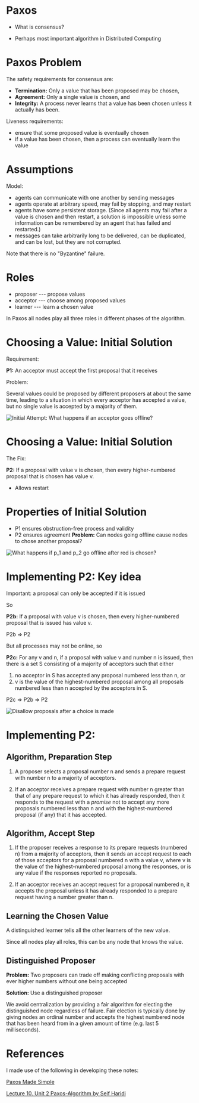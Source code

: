 
# Paxos

- What is consensus?

- Perhaps most important algorithm in Distributed Computing

# Paxos Problem

The safety requirements for consensus are:

- __Termination:__ Only a value that has been proposed may be chosen,
- __Agreement:__ Only a single value is chosen, and
- __Integrity:__ A process never learns that a value has been chosen unless it actually has been.

Liveness requirements:

- ensure that some proposed value is eventually chosen
- if a value has been chosen, then a process can eventually learn the value

# Assumptions

Model:

- agents can communicate with one another by sending messages
- agents operate at arbitrary speed, may fail by stopping, and may restart
- agents have some persistent storage. (Since all agents may fail after a value is chosen and then restart, a solution is impossible unless some information can be remembered by an agent that has failed and restarted.)
- messages can take arbitrarily long to be delivered, can be duplicated, and can be lost, but they are not corrupted.

Note that there is no "Byzantine" failure.


# Roles

- proposer --- propose values
- acceptor --- choose among proposed values
- learner --- learn a chosen value

In Paxos all nodes play all three roles in different phases of the algorithm. 

# Choosing a Value: Initial Solution

Requirement:

__P1:__ An acceptor must accept the first proposal that it receives

Problem:

Several values could be proposed by different proposers at about the
same time, leading to a situation in which every acceptor has
accepted a value, but no single value is accepted by a majority of
them.

![Initial Attempt: What happens if an acceptor goes offline?][fig:init]



# Choosing a Value: Initial Solution

The Fix:


__P2:__ If a proposal with value v is chosen, then every higher-numbered proposal that is chosen has value v.

- Allows restart


# Properties of Initial Solution

- P1 ensures obstruction-free process and validity
- P2 ensures agreement
__Problem:__ Can nodes going offline cause nodes to chose another proposal?

![What happens if p_1 and p_2 go offline after red is chosen?][fig:numbers]




# Implementing P2: Key idea

Important: a proposal can only be accepted if it is issued

So

__P2b:__ If a proposal with value v is chosen, then every higher-numbered proposal that is issued has value v.

P2b => P2

But all processes may not be online, so

__P2c:__ For any v and n, if a proposal with value v and number n is issued,
then there is a set S consisting of a majority of acceptors such that
either

1. no acceptor in S has accepted any proposal numbered less than n, or
2. v is the value of the highest-numbered proposal among all proposals numbered less than n accepted by the acceptors in S.

P2c => P2b => P2

![Disallow proposals after a choice is made][fig:limit]




# Implementing P2:

## Algorithm, Preparation Step

1. A proposer selects a proposal number n and sends a prepare  request with number n to a majority of acceptors.
 
2.  If an acceptor receives a prepare request with number n greater than that of any prepare request to which it has already responded, then it responds to the request with a *promise* not to accept any more proposals numbered less than n and with the highest-numbered proposal (if any) that it has accepted.

## Algorithm, Accept Step

1. If the proposer receives a response to its prepare requests (numbered n) from a majority of acceptors, then it sends an accept request to each of those acceptors for a proposal numbered n with a value v, where v is the value of the highest-numbered proposal among the responses, or is any value if the responses reported no proposals.

2. If an acceptor receives an accept request for a proposal numbered n, it accepts the proposal unless it has already responded to a prepare request having a number greater than n.

## Learning the Chosen Value

A distinguished learner tells all the other learners of the new value.

Since all nodes play all roles, this can be any node that knows the value.


## Distinguished Proposer


__Problem:__ Two proposers can trade off making conflicting proposals with ever higher numbers without one being accepted

__Solution:__ Use a distinguished proposer

We avoid centralization by providing a fair algorithm for electing the distinguished node regardless of failure. Fair election is typically done by giving nodes an ordinal number and accepts the highest numbered node that has been heard from in a given amount of time (e.g. last 5 milliseconds).


# References

I made use of the following in developing these notes:

[Paxos Made Simple][pms]

[Lecture 10. Unit 2 Paxos-Algorithm by Seif Haridi][sh2]

[pms]: http://cseweb.ucsd.edu/classes/sp11/cse223b/papers/paxos-simple.pdf

[sh2]: https://www.youtube.com/watch?v=5scBtoyz8HU


[fig:init]: figures/paxos.png/InitialAttempt.png

[fig:numbers]: figures/paxos.png/BallotNumbers.png

[fig:limit]: figures/paxos.png/LimitProposals.png

